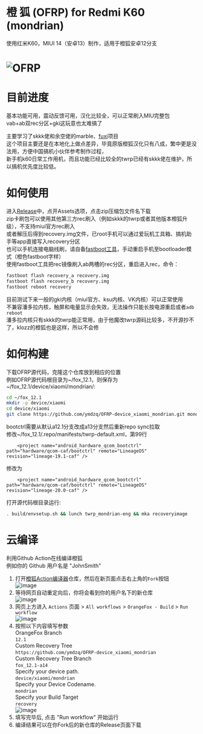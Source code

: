 # 橙 狐 (OFRP) for Redmi K60 (mondrian)  
使用红米K60，MIUI 14（安卓13）制作，适用于橙狐安卓12分支  

![OFRP](https://image.ibb.co/cTMWux/logo.jpg "OFRP")  
====================================================
# 目前进度
基本功能可用，震动反馈可用，汉化比较全，可以正常刷入MIU完整包  
vab+ab双rec分区+gki这玩意也太难搞了  

主要学习了skkk佬和余空佬的marble、[fuxi](https://github.com/Device-Tree-Fuxi/device_xiaomi_fuxi_TWRP)项目  
这个项目主要还是在本地化上做点差异，毕竟原版橙狐汉化只有八成，繁中更是没法用，方便中国搞机小伙伴参考制作过程，  
新手机k60日常工作用机，而且功能已经比较全的twrp已经有skkk佬在维护，所以搞机优先度比较低。  
# 如何使用
进入[Release](https://github.com/ymdzq/OFRP-device_xiaomi_mondrian/releases)中，点开Assets选项，点击zip压缩包文件名下载  
zip卡刷包可以使用其他第三方rec刷入（例如skkk的twrp或者其他版本橙狐升级），不支持miui官方rec刷入  
或者解压后得到recovery.img文件，已root手机可以通过爱玩机工具箱、搞机助手等app直接写入recovery分区  
也可以手机连接电脑线刷，请自备[fastboot工具](https://developer.android.google.cn/studio/releases/platform-tools?hl=zh-cn)，手动重启手机至bootloader模式（橙色fastboot字样）  
使用fastboot工具把rec镜像刷入ab两槽的rec分区，重启进入rec，命令：  
```bash
fastboot flash recovery_a recovery.img
fastboot flash recovery_b recovery.img
fastboot reboot recovery
```
目前测试下来一般的gki内核（miui官方、ksu内核、VK内核）可以正常使用  
不兼容潘多拉内核，触屏和电量显示会失效，无法操作只能长按电源重启或者`adb reboot`  
潘多拉内核只有skkk的twrp能正常用，由于他魔改twrp源码比较多，不开源抄不了，klozz的橙狐也是这样，所以不会修  
# 如何构建
下载OFRP源代码，克隆这个仓库放到相应的位置  
例如OFRP源代码根目录为~/fox_12.1，则保存为~/fox_12.1/device/xiaomi/mondrian/:  
```bash
cd ~/fox_12.1
mkdir -p device/xiaomi
cd device/xiaomi
git clone https://github.com/ymdzq/OFRP-device_xiaomi_mondrian.git mondrian
```
bootctrl需要从默认a12.1分支改成a13分支然后重新repo sync拉取  
修改~/fox_12.1/.repo/manifests/twrp-default.xml，第99行  
```
    <project name="android_hardware_qcom_bootctrl" path="hardware/qcom-caf/bootctrl" remote="LineageOS" revision="lineage-19.1-caf" />
```
修改为  
```
    <project name="android_hardware_qcom_bootctrl" path="hardware/qcom-caf/bootctrl" remote="LineageOS" revision="lineage-20.0-caf" />
```
打开源代码根目录运行:  
```bash
. build/envsetup.sh && lunch twrp_mondrian-eng && mka recoveryimage
```
# 云编译
利用Github Action在线编译橙狐  
例如你的 Github 用户名是 "JohnSmith"  
1. 打开[橙狐Action编译器](https://github.com/ymdzq/OrangeFox-Action-Builder)仓库，然后在新页面点击右上角的`Fork`按钮  
![image](https://user-images.githubusercontent.com/37921907/177914706-c92476c5-7e14-4fb3-be94-0c8a11dae874.png)
2. 等待网页自动重定向后，你将会看到你的用户名下的新仓库  
![image](https://user-images.githubusercontent.com/37921907/177915106-5bde6fc9-303c-479e-b290-22b48efd1e4e.png)
3. 网页上方进入 `Actions` 页面 > `All workflows` > `OrangeFox - Build` > `Run workflow`  
![image](https://user-images.githubusercontent.com/37921907/177915304-8731ed80-1d49-48c9-9848-70d0ac8f2720.png)
4. 按照以下内容填写参数  
OrangeFox Branch  
`12.1`  
Custom Recovery Tree  
`https://github.com/ymdzq/OFRP-device_xiaomi_mondrian`  
Custom Recovery Tree Branch  
`fox_12.1-a14`  
Specify your device path.  
`device/xiaomi/mondrian`  
Specify your Device Codename.  
`mondrian`  
Specify your Build Target  
`recovery`  
![image](https://user-images.githubusercontent.com/37921907/177915346-71c29149-78fb-4a00-996f-5d84ffc9eb8c.png)
5. 填写完毕后, 点击 "Run workflow" 开始运行
6. 编译结果可以在你Fork后的新仓库的Release页面下载
